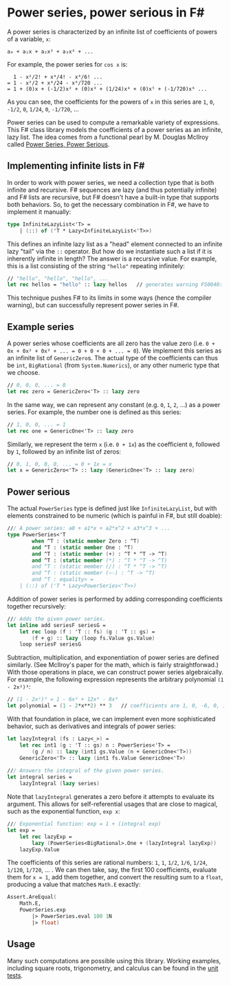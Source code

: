 # Power series, power serious in F#

A power series is characterized by an infinite list of coefficients of powers of a variable, `x`:

```
a₀ + a₁x + a₂x² + a₃x³ + ...
```

For example, the power series for `cos x` is:

```
  1 - x²/2! + x⁴/4! - x⁶/6! ...
= 1 - x²/2 + x⁴/24 - x⁶/720 ...
= 1 + (0)x + (-1/2)x² + (0)x³ + (1/24)x⁴ + (0)x⁵ + (-1/720)x⁶ ...
```

As you can see, the coefficients for the powers of `x` in this series are `1`, `0`, `-1/2`, `0`, `1/24`, `0`, `-1/720`, ...

Power series can be used to compute a remarkable variety of expressions. This F# class library models the coefficients of a power series as an infinite, lazy list. The idea comes from a functional pearl by M. Douglas McIlroy called [Power Series, Power Serious](http://citeseerx.ist.psu.edu/viewdoc/download?doi=10.1.1.333.3156&rep=rep1&type=pdf).

## Implementing infinite lists in F#

In order to work with power series, we need a collection type that is both infinite and recursive. F# sequences are lazy (and thus potentially infinite) and F# lists are recursive, but F# doesn't have a built-in type that supports both behaviors. So, to get the necessary combination in F#, we have to implement it manually:

```fsharp
type InfiniteLazyList<'T> =
    | (::) of ('T * Lazy<InfiniteLazyList<'T>>)
```

This defines an infinite lazy list as a "head" element connected to an infinite lazy "tail" via the `::` operator. But how do we instantiate such a list if it is inherently infinite in length? The answer is a recursive value. For example, this is a list consisting of the string `"hello"` repeating infinitely: 

```fsharp
// "hello", "hello", "hello", ...
let rec hellos = "hello" :: lazy hellos   // generates warning FS0040: "This and other recursive references to the object(s) being defined will be checked for initialization-soundness at runtime through the use of a delayed reference."
```

This technique pushes F# to its limits in some ways (hence the compiler warning), but can successfully represent power series in F#.

## Example series

A power series whose coefficients are all zero has the value zero (i.e. `0 + 0x + 0x² + 0x³ + ... = 0 + 0 + 0 + ... = 0`). We implement this series as an infinite list of `GenericZero`s. The actual type of the coefficients can thus be `int`, `BigRational` (from `System.Numerics`), or any other numeric type that we choose.

```fsharp
// 0, 0, 0, ... = 0
let rec zero = GenericZero<'T> :: lazy zero
```

In the same way, we can represent any constant (e.g. `0`, `1`, `2`, ...) as a power series. For example, the number one is defined as this series:

```fsharp
// 1, 0, 0, ... = 1
let rec one = GenericOne<'T> :: lazy zero
```

Similarly, we represent the term `x` (i.e. `0 + 1x`) as the coefficient `0`, followed by `1`, followed by an infinite list of zeros:

```fsharp
// 0, 1, 0, 0, 0, ... = 0 + 1x = x
let x = GenericZero<'T> :: lazy (GenericOne<'T> :: lazy zero)
```

## Power serious

The actual `PowerSeries` type is defined just like `InfiniteLazyList`, but with elements constrained to be numeric (which is painful in F#, but still doable):

```fsharp
/// A power series: a0 + a1*x + a2*x^2 + a3*x^3 + ...
type PowerSeries<'T
        when ^T : (static member Zero : ^T)
        and ^T : (static member One : ^T)
        and ^T : (static member (+) : ^T * ^T -> ^T)
        and ^T : (static member (*) : ^T * ^T -> ^T)
        and ^T : (static member (/) : ^T * ^T -> ^T)
        and ^T : (static member (~-) : ^T -> ^T)
        and ^T : equality> =
    | (::) of ('T * Lazy<PowerSeries<'T>>)
```

Addition of power series is performed by adding corresponding coefficients together recursively:

```fsharp
/// Adds the given power series.
let inline add seriesF seriesG =
    let rec loop (f : 'T :: fs) (g : 'T :: gs) =
        (f + g) :: lazy (loop fs.Value gs.Value)
    loop seriesF seriesG
```

Subtraction, multiplication, and exponentiation of power series are defined similarly. (See McIlroy's paper for the math, which is fairly straightforwad.) With those operations in place, we can construct power series algebraically. For example, the following expression represents the arbitrary polynomial `(1 - 2x²)³`:

```fsharp
// (1 - 2x²)³ = 1 - 6x² + 12x⁴ - 8x⁶
let polynomial = (1 - 2*x**2) ** 3   // coefficients are 1, 0, -6, 0, 12, 0, -8, 0, 0, 0, ...
```

With that foundation in place, we can implement even more sophisticated behavior, such as derivatives and integrals of power series:

```fsharp
let lazyIntegral (fs : Lazy<_>) =
    let rec int1 (g : 'T :: gs) n : PowerSeries<'T> =
        (g / n) :: lazy (int1 gs.Value (n + GenericOne<'T>))
    GenericZero<'T> :: lazy (int1 fs.Value GenericOne<'T>)
    
/// Answers the integral of the given power series.
let integral series =
    lazyIntegral (lazy series)
```

Note that `lazyIntegral` generates a zero before it attempts to evaluate its argument. This allows for self-referential usages that are close to magical, such as the exponential function, `exp x`:

```fsharp
/// Exponential function: exp = 1 + (integral exp)
let exp =
    let rec lazyExp =
        lazy (PowerSeries<BigRational>.One + (lazyIntegral lazyExp))
    lazyExp.Value
```

The coefficients of this series are rational numbers: `1`, `1`, `1/2`, `1/6`, `1/24`, `1/120`, `1/720`, ... . We can then take, say, the first 100 coefficients, evaluate them for `x = 1`, add them together, and convert the resulting sum to a `float`, producing a value that matches `Math.E` exactly:

```fsharp
Assert.AreEqual(
    Math.E,
    PowerSeries.exp
        |> PowerSeries.eval 100 1N
        |> float)
```

## Usage

Many such computations are possible using this library. Working examples, including square roots, trigonometry, and calculus can be found in the [unit tests](https://github.com/brianberns/Bernsrite.PowerSeries/blob/master/UnitTests/UnitTests.fs).
